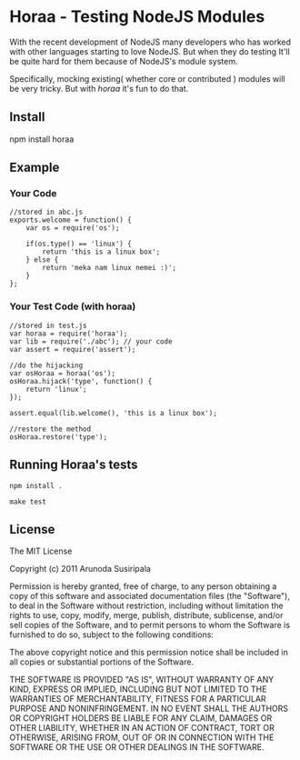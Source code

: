 Horaa - Testing NodeJS Modules
==============================

With the recent development of NodeJS many developers who has worked with other languages starting to love NodeJS. But when they do testing It'll be quite hard for them because of NodeJS's module system.

Specifically, mocking existing( whether core or contributed ) modules will be very tricky. But with *horaa* it's fun to do that.

## Install

  npm install horaa

## Example

### Your Code

    //stored in abc.js
    exports.welcome = function() {
        var os = require('os');

        if(os.type() == 'linux') {
            return 'this is a linux box';
        } else {
            return 'meka nam linux nemei :)';
        }
    };


### Your Test Code (with horaa)

    //stored in test.js
    var horaa = require('horaa');
    var lib = require('./abc'); // your code
    var assert = require('assert');

    //do the hijacking
    var osHoraa = horaa('os');
    osHoraa.hijack('type', function() {
        return 'linux';
    });

    assert.equal(lib.welcome(), 'this is a linux box');

    //restore the method
    osHoraa.restore('type');

## Running Horaa's tests

    npm install .

    make test

## License

The MIT License

Copyright (c) 2011 Arunoda Susiripala

Permission is hereby granted, free of charge, to any person obtaining a copy
of this software and associated documentation files (the "Software"), to deal
in the Software without restriction, including without limitation the rights
to use, copy, modify, merge, publish, distribute, sublicense, and/or sell
copies of the Software, and to permit persons to whom the Software is
furnished to do so, subject to the following conditions:

The above copyright notice and this permission notice shall be included in
all copies or substantial portions of the Software.

THE SOFTWARE IS PROVIDED "AS IS", WITHOUT WARRANTY OF ANY KIND, EXPRESS OR
IMPLIED, INCLUDING BUT NOT LIMITED TO THE WARRANTIES OF MERCHANTABILITY,
FITNESS FOR A PARTICULAR PURPOSE AND NONINFRINGEMENT. IN NO EVENT SHALL THE
AUTHORS OR COPYRIGHT HOLDERS BE LIABLE FOR ANY CLAIM, DAMAGES OR OTHER
LIABILITY, WHETHER IN AN ACTION OF CONTRACT, TORT OR OTHERWISE, ARISING FROM,
OUT OF OR IN CONNECTION WITH THE SOFTWARE OR THE USE OR OTHER DEALINGS IN
THE SOFTWARE.
